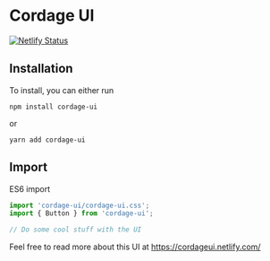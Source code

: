 # Cordage UI

[![Netlify Status](https://api.netlify.com/api/v1/badges/f035f7eb-98f0-4a79-a395-fbacafafeed5/deploy-status)](https://app.netlify.com/sites/cordage-ui/deploys)

## Installation

To install, you can either run 

`npm install cordage-ui`

or

`yarn add cordage-ui`

## Import


ES6 import
```javascript
import 'cordage-ui/cordage-ui.css';
import { Button } from 'cordage-ui';

// Do some cool stuff with the UI
```

Feel free to read more about this UI at https://cordageui.netlify.com/
